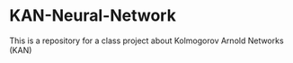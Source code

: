 # KAN-Neural-Network
This is a repository for a class project about Kolmogorov Arnold Networks (KAN)
